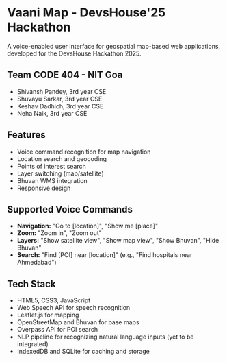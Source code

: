 # Vaani Map - DevsHouse'25 Hackathon

A voice-enabled user interface for geospatial map-based web applications, developed for the DevsHouse Hackathon 2025.

## Team CODE 404 - NIT Goa

- Shivansh Pandey, 3rd year CSE
- Shuvayu Sarkar, 3rd year CSE
- Keshav Dadhich, 3rd year CSE
- Neha Naik, 3rd year CSE

## Features

- Voice command recognition for map navigation
- Location search and geocoding
- Points of interest search
- Layer switching (map/satellite)
- Bhuvan WMS integration
- Responsive design

## Supported Voice Commands

- **Navigation:** "Go to [location]", "Show me [place]"
- **Zoom:** "Zoom in", "Zoom out"
- **Layers:** "Show satellite view", "Show map view", "Show Bhuvan", "Hide Bhuvan"
- **Search:** "Find [POI] near [location]" (e.g., "Find hospitals near Ahmedabad")

## Tech Stack

- HTML5, CSS3, JavaScript
- Web Speech API for speech recognition
- Leaflet.js for mapping
- OpenStreetMap and Bhuvan for base maps
- Overpass API for POI search
- NLP pipeline for recognizing natural language inputs (yet to be integrated)
- IndexedDB and SQLite for caching and storage
